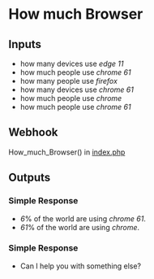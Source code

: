 # How much Browser
## Inputs
* how many devices use _edge_ _11_
* how much people use _chrome_ _61_
* how many people use _firefox_
* how many devices use _chrome_ _61_
* how much people use _chrome_
* how much people use _chrome_ _61_

## Webhook
How_much_Browser() in [index.php](../index.php)

## Outputs
### Simple Response
* _6_% of the world are using _chrome_ _61_.
* _61_% of the world are using _chrome_.
### Simple Response
* Can I help you with something else?